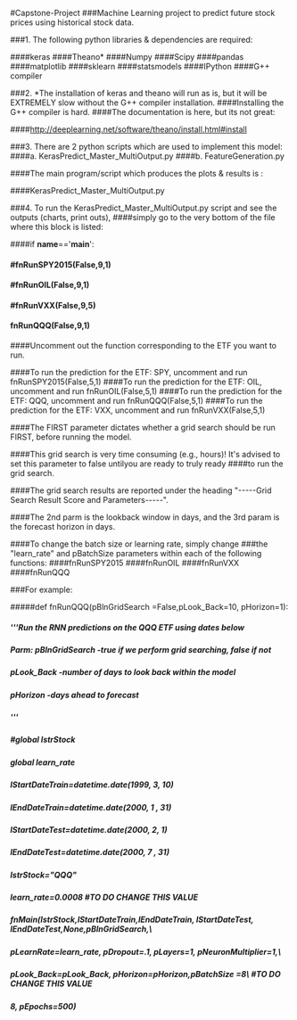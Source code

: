 
#Capstone-Project
###Machine Learning project to predict future stock prices using historical stock data.


###1. The following python libraries & dependencies are required:

####keras
####Theano*
####Numpy
####Scipy
####pandas
####matplotlib
####sklearn
####statsmodels
####IPython
####G++ compiler


###2. *The installation of keras and theano will run as is, but it will be EXTREMELY slow without the G++ compiler installation.
####Installing the G++ compiler is hard.
####The documentation is here, but its not great:

####http://deeplearning.net/software/theano/install.html#install


###3. There are 2 python scripts which are used to implement this model:
####a. KerasPredict_Master_MultiOutput.py
####b. FeatureGeneration.py

####The main program/script  which produces the plots & results is :

####KerasPredict_Master_MultiOutput.py

###4. To run the KerasPredict_Master_MultiOutput.py script and see the outputs (charts, print outs),
####simply go to the very bottom of the file where this block is listed:


####if __name__=='__main__':
	
####    #fnRunSPY2015(False,9,1)
####    #fnRunOIL(False,9,1)
####    #fnRunVXX(False,9,5)
####    fnRunQQQ(False,9,1)

####Uncomment out the function corresponding to the ETF you want to run.

####To run the prediction for the ETF: SPY, uncomment and run fnRunSPY2015(False,5,1)
####To run the prediction for the ETF: OIL, uncomment and run fnRunOIL(False,5,1)
####To run the prediction for the ETF: QQQ, uncomment and run fnRunQQQ(False,5,1)
####To run the prediction for the ETF: VXX, uncomment and run fnRunVXX(False,5,1)

####The FIRST parameter dictates whether a grid search should be run FIRST, before running the model.

####This grid search is very time consuming (e.g., hours)! It's advised to set this parameter to false untilyou are ready to truly ready ####to run the grid search.

####The grid search results are reported under the heading "-----Grid Search Result Score and Parameters-----".

####The 2nd parm is the lookback window in days, and the 3rd param is the forecast horizon in days.

####To change the batch size or learning rate, simply change 
###the "learn_rate" and pBatchSize parameters within each of the following functions:
####fnRunSPY2015
####fnRunOIL
####fnRunVXX
####fnRunQQQ

###For example: 

#####def fnRunQQQ(pBlnGridSearch =False,pLook_Back=10, pHorizon=1):
#####    '''Run the RNN predictions on the QQQ ETF using dates below
#####    Parm: pBlnGridSearch -true if we perform grid searching, false if not
#####    pLook_Back -number of days to look back within the model
#####    pHorizon -days ahead to forecast
#####    '''
#####    #global lstrStock
#####    global learn_rate
#####    lStartDateTrain=datetime.date(1999, 3, 10)
#####    lEndDateTrain=datetime.date(2000, 1  , 31)
#####
#####    lStartDateTest=datetime.date(2000, 2, 1)
#####    lEndDateTest=datetime.date(2000, 7  , 31)

#####    lstrStock="QQQ"

#####    learn_rate=0.0008  #TO DO CHANGE THIS VALUE
    
    
#####    fnMain(lstrStock,lStartDateTrain,lEndDateTrain, lStartDateTest,  lEndDateTest,None,pBlnGridSearch,\
#####           pLearnRate=learn_rate, pDropout=.1, pLayers=1, pNeuronMultiplier=1,\
#####           pLook_Back=pLook_Back, pHorizon=pHorizon,pBatchSize =8\ #TO DO CHANGE THIS VALUE
##### 8, pEpochs=500)
